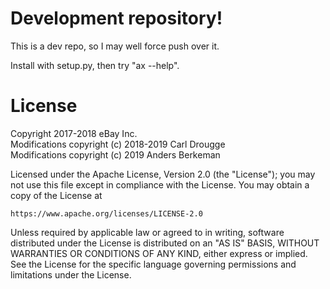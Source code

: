Development repository!
=======================

This is a dev repo, so I may well force push over it.

Install with setup.py, then try "ax --help".

License
=======

Copyright 2017-2018 eBay Inc.  
Modifications copyright (c) 2018-2019 Carl Drougge  
Modifications copyright (c) 2019 Anders Berkeman  


Licensed under the Apache License, Version 2.0 (the "License");
you may not use this file except in compliance with the License.
You may obtain a copy of the License at

    https://www.apache.org/licenses/LICENSE-2.0

Unless required by applicable law or agreed to in writing, software
distributed under the License is distributed on an "AS IS" BASIS,
WITHOUT WARRANTIES OR CONDITIONS OF ANY KIND, either express or implied.
See the License for the specific language governing permissions and
limitations under the License.
